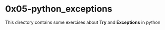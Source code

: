 # 0x05-python_exceptions
This directory contains some exercises about **Try** and **Exceptions** in python
